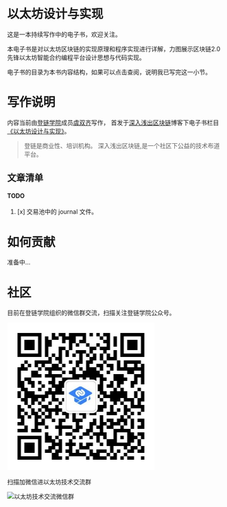 # 以太坊设计与实现

这是一本持续写作中的电子书，欢迎关注。

本电子书是对以太坊区块链的实现原理和程序实现进行详解，力图展示区块链2.0先锋以太坊智能合约编程平台设计思想与代码实现。

电子书的目录为本书内容结构，如果可以点击查阅，说明我已写完这一小节。

# 写作说明

内容当前由[登链学院](https://upchain.ke.qq.com/?tuin=bd898bbf)成员[虞双齐](https://yushuangqi.com)写作，
首发于[深入浅出区块链](https://learnblockchain.cn/)博客下电子书栏目[《以太坊设计与实现》](https://learnblockchain.cn/books/geth/)。

> 登链是商业性、培训机构。
> 深入浅出区块链,是一个社区下公益的技术布道平台。



## 文章清单

#### TODO

1. [x] 交易池中的 journal 文件。


# 如何贡献

准备中...

# 社区

目前在登链学院组织的微信群交流，扫描关注登链学院公众号。

![](images/01.jpeg)

扫描加微信进以太坊技术交流群

![以太坊技术交流微信群](/Users/ysqi/Documents/文章图库/wechat-ethereum.jpeg)

